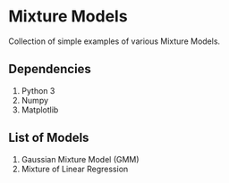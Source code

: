 # Mixture Models
Collection of simple examples of various Mixture Models.

## Dependencies

1. Python 3
2. Numpy
3. Matplotlib

## List of Models

1. Gaussian Mixture Model (GMM)
2. Mixture of Linear Regression
